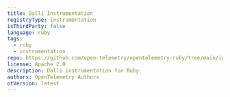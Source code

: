 ```yaml
---
title: Dalli Instrumentation
registryType: instrumentation
isThirdParty: false
language: ruby
tags:
  - ruby
  - instrumentation
repo: https://github.com/open-telemetry/opentelemetry-ruby/tree/main/instrumentation/dalli
license: Apache 2.0
description: Dalli instrumentation for Ruby.
authors: OpenTelemetry Authors
otVersion: latest
---
```

